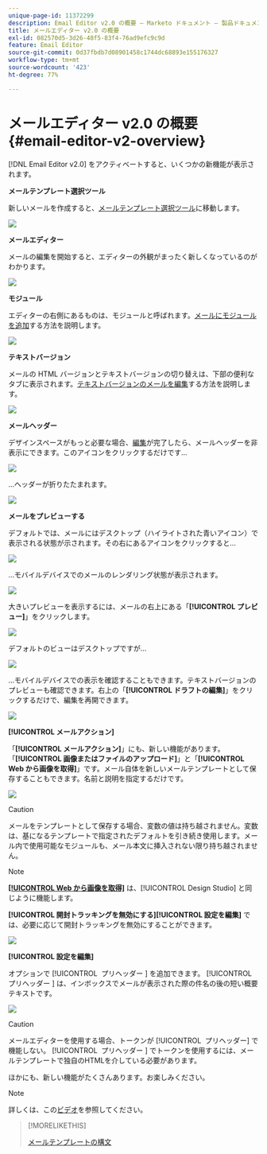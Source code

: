 ```yaml
---
unique-page-id: 11372299
description: Email Editor v2.0 の概要 — Marketo ドキュメント — 製品ドキュメント
title: メールエディター v2.0 の概要
exl-id: 082570d5-3d26-48f5-83f4-76ad9efc9c9d
feature: Email Editor
source-git-commit: 0d37fbdb7d08901458c1744dc68893e155176327
workflow-type: tm+mt
source-wordcount: '423'
ht-degree: 77%

---
```


# メールエディター v2.0 の概要 {#email-editor-v2-overview}

[!DNL Email Editor v2.0] をアクティベートすると、いくつかの新機能が表示されます。

**メールテンプレート選択ツール**

新しいメールを作成すると、[メールテンプレート選択ツール](/help/marketo/product-docs/email-marketing/general/email-editor-2/email-template-picker-overview.md)に移動します。

![](assets/email-editor-v2-overview-1.png)

**メールエディター**

メールの編集を開始すると、エディターの外観がまったく新しくなっているのがわかります。

![](assets/email-editor-v2-overview-2.png)

**モジュール**

エディターの右側にあるものは、モジュールと呼ばれます。[メールにモジュールを追加](/help/marketo/product-docs/email-marketing/general/email-editor-2/add-modules-to-your-email.md)する方法を説明します。

![](assets/email-editor-v2-overview-3.png)

**テキストバージョン**

メールの HTML バージョンとテキストバージョンの切り替えは、下部の便利なタブに表示されます。[テキストバージョンのメールを編集](/help/marketo/product-docs/email-marketing/general/creating-an-email/edit-the-text-version-of-an-email.md)する方法を説明します。

![](assets/email-editor-v2-overview-4.png)

**メールヘッダー**

デザインスペースがもっと必要な場合、[編集](/help/marketo/product-docs/email-marketing/general/creating-an-email/edit-your-email-header.md)が完了したら、メールヘッダーを非表示にできます。このアイコンをクリックするだけです...

![](assets/email-editor-v2-overview-5.png)

...ヘッダーが折りたたまれます。

![](assets/email-editor-v2-overview-6.png)

**メールをプレビューする**

デフォルトでは、メールにはデスクトップ（ハイライトされた青いアイコン）で表示される状態が示されます。その右にあるアイコンをクリックすると...

![](assets/email-editor-v2-overview-7.png)

...モバイルデバイスでのメールのレンダリング状態が表示されます。

![](assets/email-editor-v2-overview-8.png)

大きいプレビューを表示するには、メールの右上にある「**[!UICONTROL プレビュー]**」をクリックします。

![](assets/email-editor-v2-overview-9.png)

デフォルトのビューはデスクトップですが...

![](assets/email-editor-v2-overview-10.png)

...モバイルデバイスでの表示を確認することもできます。テキストバージョンのプレビューも確認できます。右上の「**[!UICONTROL ドラフトの編集]**」をクリックするだけで、編集を再開できます。

![](assets/email-editor-v2-overview-11.png)

**[!UICONTROL メールアクション]**

「**[!UICONTROL メールアクション]**」にも、新しい機能があります。「**[!UICONTROL 画像またはファイルのアップロード]**」と「**[!UICONTROL Web から画像を取得]**」です。メール自体を新しいメールテンプレートとして保存することもできます。名前と説明を指定するだけです。

![](assets/email-editor-v2-overview-12.png)

>[!CAUTION]
>
>メールをテンプレートとして保存する場合、変数の値は持ち越されません。変数は、基になるテンプレートで指定されたデフォルトを引き続き使用します。メール内で使用可能なモジュールも、メール本文に挿入されない限り持ち越されません。

>[!NOTE]
>
>**[[!UICONTROL Web から画像を取得]](/help/marketo/product-docs/demand-generation/images-and-files/grab-the-images-from-a-web-page.md)** は、[!UICONTROL Design Studio] と同じように機能します。

**[!UICONTROL 開封トラッキングを無効にする]**&#x200B;**[!UICONTROL 設定を編集]** では、必要に応じて開封トラッキングを無効にすることができます。

![](assets/email-editor-v2-overview-13.png)

**[!UICONTROL 設定を編集]**

オプションで [!UICONTROL &#x200B; プリヘッダー &#x200B;] を追加できます。 [!UICONTROL &#x200B; プリヘッダー &#x200B;] は、インボックスでメールが表示された際の件名の後の短い概要テキストです。

![](assets/email-editor-v2-overview-14.png)

>[!CAUTION]
>
>メールエディターを使用する場合、トークンが [!UICONTROL &#x200B; プリヘッダー &#x200B;] で機能しない。 [!UICONTROL &#x200B; プリヘッダー &#x200B;] でトークンを使用するには、メールテンプレートで独自のHTMLを介している必要があります。

ほかにも、新しい機能がたくさんあります。お楽しみください。

>[!NOTE]
>
>詳しくは、この[ビデオ](https://nation.marketo.com/videos/1463)を参照してください。

>[!MORELIKETHIS]
>
>[メールテンプレートの構文](/help/marketo/product-docs/email-marketing/general/email-editor-2/email-template-syntax.md)
